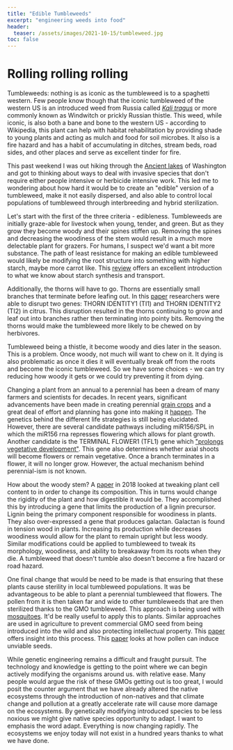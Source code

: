 ```yaml
---
title: "Edible Tumbleweeds"
excerpt: "engineering weeds into food"
header:
  teaser: /assets/images/2021-10-15/tumbleweed.jpg
toc: false
---
```


# Rolling rolling rolling

Tumbleweeds: nothing is as iconic as the tumbleweed is to a spaghetti western. Few people know though that the iconic tumbleweed of the western US is an introduced weed from Russia called [*Kali tragus*](https://en.wikipedia.org/wiki/Kali_tragus) or more commonly known as Windwitch or prickly Russian thistle. This weed, while iconic, is also both a bane and bone to the western US - according to Wikipedia, this plant can help with habitat rehabilitation by providing shade to young plants and acting as mulch and food for soil microbes. It also is a fire hazard and has a habit of accumulating in ditches, stream beds, road sides, and other places and serve as excellent tinder for fire. 

This past weekend I was out hiking through the [Ancient lakes](https://www.wta.org/go-hiking/hikes/ancient-lakes) of Washington and got to thinking about ways to deal with invasive species that don't require either people intensive or herbicide intensive work. This led me to wondering about how hard it would be to create an "edible" version of a tumbleweed, make it not easily dispersed, and also able to control local populations of tumbleweed through interbreeding and hybrid sterilization.

Let's start with the first of the three criteria - edibleness. Tumbleweeds are initially graze-able for livestock when young, tender, and green. But as they grow they become woody and their spines stiffen up. Removing the spines and decreasing the woodiness of the stem would result in a much more delectable plant for grazers. For humans, I suspect we'd want a bit more substance. The path of least resistance for making an edible tumbleweed would likely be modifying the root structure into something with higher starch, maybe more carrot like. This [review](https://academic.oup.com/jxb/article/68/16/4433/4103066?login=true) offers an excellent introduction to what we know about starch synthesis and transport. 

Additionally, the thorns will have to go. Thorns are essentially small branches that terminate before leafing out. In this [paper](https://www.sciencedirect.com/science/article/pii/S0960982220307557) researchers were able to disrupt two genes: THORN IDENTITY1 (TI1) and THORN IDENTITY2 (TI2) in citrus. This disruption resulted in the thorns continuing to grow and leaf out into branches rather then terminating into pointy bits. Removing the thorns would make the tumbleweed more likely to be chewed on by herbivores. 

Tumbleweed being a thistle, it become woody and dies later in the season. This is a problem. Once woody, not much will want to chew on it. It dying is also problematic as once it dies it will eventually break off from the roots and become the iconic tumbleweed. So we have some choices - we can try reducing how woody it gets or we could try preventing it from dying. 

Changing a plant from an annual to a perennial has been a dream of many farmers and scientists for decades. In recent years, significant advancements have been made in creating perennial [grain crops](https://www.mdpi.com/2071-1050/10/7/2192) and a great deal of effort and planning has gone into making it [happen](https://www.sciencedirect.com/science/article/pii/S1360138520300534). The genetics behind the different life strategies is still being elucidated. However, there are several candidate pathways including miR156/SPL in which the miR156 rna represses flowering which allows for plant growth. Another candidate is the TERMINAL FLOWER1 (TFL1) gene which ["prolongs vegetative development"](https://www.annualreviews.org/doi/full/10.1146/annurev-ecolsys-110218-024638#_i9). This gene also determines whether axial shoots will become flowers or remain vegetative. Once a branch terminates in a flower, it will no longer grow. However, the actual mechanism behind perennial-ism is not known.

How about the woody stem? A [paper](https://link.springer.com/article/10.1186/s13068-017-1007-6) in 2018 looked at tweaking plant cell content to in order to change its composition. This in turns would change the rigidity of the plant and how digestible it would be. They accomplished this by introducing a gene that limits the production of a lignin precursor. Lignin being the primary component responsible for woodiness in plants. They also over-expressed a gene that produces galactan. Galactan is found in tension wood in plants. Increasing its production while decreases woodiness would allow for the plant to remain upright but less woody. Similar modifications could be applied to tumbleweed to tweak its morphology, woodiness, and ability to breakaway from its roots when they die. A tumbleweed that doesn't tumble also doesn't become a fire hazard or road hazard. 

One final change that would be need to be made is that ensuring that these plants cause sterility in local tumbleweed populations. It was be advantageous to be able to plant a perennial tumbleweed that flowers. The pollen from it is then taken far and wide to other tumbleweeds that are then sterilized thanks to the GMO tumbleweed. This approach is being used with [mosquitoes](https://www.cdc.gov/mosquitoes/mosquito-control/community/sit/index.html). It'd be really useful to apply this to plants. Similar approaches are used in agriculture to prevent commercial GMO seed from being introduced into the wild and also protecting intellectual property. This [paper](https://www.sciencedirect.com/science/article/pii/S1674205220301817) offers insight into this process. This [paper](https://academic.oup.com/jxb/article/71/1/116/5610755?login=true) looks at how pollen can induce unviable seeds. 

While genetic engineering remains a difficult and fraught pursuit. The technology and knowledge is getting to the point where we can begin actively modifying the organisms around us. with relative ease. Many people would argue the risk of these GMOs getting out is too great, I would posit the counter argument that we have already altered the native ecosystems through the introduction of non-natives and that climate change and pollution at a greatly accelerate rate will cause more damage on the ecosystems. By genetically modifying introduced species to be less noxious we might give native species opportunity to adapt. I want to emphasis the word adapt. Everything is now changing rapidly. The ecosystems we enjoy today will not exist in a hundred years thanks to what we have done. 



